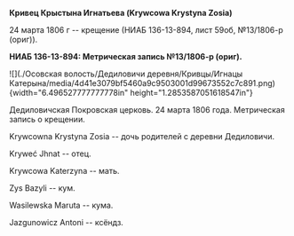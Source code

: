 **Кривец Крыстына Игнатьева (Krywcowa Krystyna Zosia)**

24 марта 1806 г -- крещение (НИАБ 136-13-894, лист 59об, №13/1806-р
(ориг)).

**НИАБ 136-13-894: Метрическая запись №13/1806-р (ориг).**

![](./Осовская волость/Дедиловичи деревня/Кривцы/Игнацы Катерына/media/4d41e3079bf5460a9c9503001d99673552c7c891.png){width="6.496527777777778in"
height="1.2853587051618547in"}

Дедиловичская Покровская церковь. 24 марта 1806 года. Метрическая запись
о крещении.

Krywcowna Krystyna Zosia -- дочь родителей с деревни Дедиловичи.

Kryweć Jhnat -- отец.

Krywcowa Katerzyna -- мать.

Zys Bazyli -- кум.

Wasilewska Maruta -- кума.

Jazgunowicz Antoni -- ксёндз.
